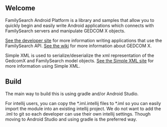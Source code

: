 Welcome
-------

FamilySearch Android Platform is a library and samples that allow you to quickly begin and easily
write Android applications which connects with FamilySearch servers and manipulate 
GEDCOM X objects.

[See the developer site](https://familysearch.org/developers) for more information writing applications that use the FamilySearch API.
[See the wiki](https://github.com/FamilySearch/gedcomx/wiki) for more information about GEDCOM X.


Simple XML is used to serialize/deserialize the xml representation of the GedcomX and FamilySearch model objects.
[See the Simple XML site](http://simple.sourceforge.net/) for more information using Simple XML. 

Build
-----

The main way to build this is using gradle and/or Android Studio.

For intellij users, you can copy the *.iml.intellij files to *.iml so you can easily import the module into an existing intellij project. We do not want to add the .iml to git so each developer can use their own intellij settings. Though moving to Android Studio and using gradle is the preferred way.

